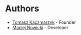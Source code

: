 # Authors
* [Tomasz Kaczmarzyk](//github.com/tkaczmarzyk) - Founder
* [Maciej Nowicki](//github.com/nowicki-maciej) - Developer